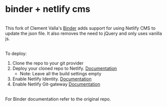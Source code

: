 # binder + netlify cms
\
This fork of Clement Valla's [Binder](https://github.com/clementvalla/binder) adds support for using Netlify CMS to update the json file.
It also removes the need to jQuery and only uses vanilla js.

\
To deploy:
1. Clone the repo to your git provider
2. Deploy your cloned repo to Netlify. [Documentation](https://docs.netlify.com/site-deploys/create-deploys/#deploy-with-git)
    - Note: Leave all the build settings empty
3. Enable Netlify Identity. [Documentation](https://docs.netlify.com/visitor-access/identity/)
4. Enable Netlify Git-gateway [Documentation](https://docs.netlify.com/visitor-access/git-gateway/)

\
For Binder documentation refer to the original repo.
